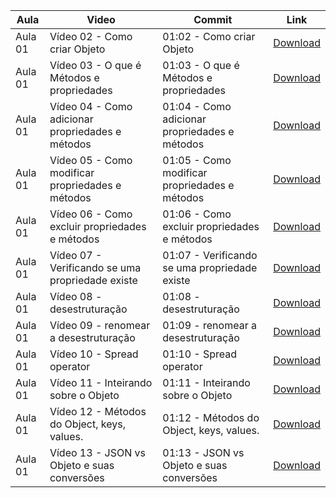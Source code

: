Aula | Video | Commit | Link
------ | ------ | ------ | ------
Aula 01 | Vídeo 02 - Como criar Objeto | 01:02 - Como criar Objeto | [Download](https://github.com/treinaweb/treinaweb-direto-ao-ponto-javascript-objetos-fundamentos/archive/d8f5ce3681f92f3526b5e0b594b26b7ec110affa.zip)
Aula 01 | Vídeo 03 - O que é Métodos e propriedades | 01:03 - O que é Métodos e propriedades | [Download](https://github.com/treinaweb/treinaweb-direto-ao-ponto-javascript-objetos-fundamentos/archive/f8e35d2576ec8d9d16fffa14eff4d4d889baa6ac.zip)
Aula 01 | Vídeo 04 - Como adicionar propriedades e métodos | 01:04 - Como adicionar propriedades e métodos | [Download](https://github.com/treinaweb/treinaweb-direto-ao-ponto-javascript-objetos-fundamentos/archive/0b4a78cb710dd1c126464b7f7a80547f58b08b5c.zip)
Aula 01 | Vídeo 05 - Como modificar propriedades e métodos | 01:05 - Como modificar propriedades e métodos | [Download](https://github.com/treinaweb/treinaweb-direto-ao-ponto-javascript-objetos-fundamentos/archive/355076e48cd41c8b68254bc2ba594d262532d203.zip)
Aula 01 | Vídeo 06 -  Como excluir propriedades e métodos | 01:06 -  Como excluir propriedades e métodos | [Download](https://github.com/treinaweb/treinaweb-direto-ao-ponto-javascript-objetos-fundamentos/archive/3be6f9bdb1c4fb2af5a6358fa0bfde5241bcd436.zip)
Aula 01 | Vídeo 07 - Verificando se uma propriedade existe | 01:07 - Verificando se uma propriedade existe | [Download](https://github.com/treinaweb/treinaweb-direto-ao-ponto-javascript-objetos-fundamentos/archive/0377c3f86a4c478aef5693b6f902d58c67ad3970.zip)
Aula 01 | Vídeo 08 - desestruturação | 01:08 - desestruturação | [Download](https://github.com/treinaweb/treinaweb-direto-ao-ponto-javascript-objetos-fundamentos/archive/6d3a0856f09f9df2e0c65b4141e5264dd70761f2.zip)
Aula 01 | Vídeo 09 - renomear a desestruturação | 01:09 - renomear a desestruturação | [Download](https://github.com/treinaweb/treinaweb-direto-ao-ponto-javascript-objetos-fundamentos/archive/974589f289ba44b838abf503cf2e6d631040fcc6.zip)
Aula 01 | Vídeo 10 - Spread operator | 01:10 - Spread operator | [Download](https://github.com/treinaweb/treinaweb-direto-ao-ponto-javascript-objetos-fundamentos/archive/ae81fe5cc59e8eeb06125b86f2b6c01cfd425652.zip)
Aula 01 | Vídeo 11 - Inteirando sobre o Objeto | 01:11 - Inteirando sobre o Objeto | [Download](https://github.com/treinaweb/treinaweb-direto-ao-ponto-javascript-objetos-fundamentos/archive/5046a461f7bd108eaa4cf8564864f49d6c318fec.zip)
Aula 01 | Vídeo 12 - Métodos do Object, keys, values. | 01:12 - Métodos do Object, keys, values. | [Download](https://github.com/treinaweb/treinaweb-direto-ao-ponto-javascript-objetos-fundamentos/archive/afb4ffa5c2cf1613d9a0c293dd635c0d3a1c06da.zip)
Aula 01 | Vídeo 13 - JSON vs Objeto e suas conversões | 01:13 - JSON vs Objeto e suas conversões | [Download](https://github.com/treinaweb/treinaweb-direto-ao-ponto-javascript-objetos-fundamentos/archive/03fed50b77d9ebb2c2486836a63c47c2b2a9a344.zip)
